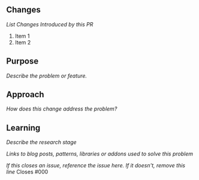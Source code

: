 ## Changes

_List Changes Introduced by this PR_

1. Item 1
2. Item 2

## Purpose

_Describe the problem or feature._

## Approach

_How does this change address the problem?_

## Learning

_Describe the research stage_

_Links to blog posts, patterns, libraries or addons used to solve this problem_

_If this closes an issue, reference the issue here. If it doesn't, remove this line_
Closes #000
